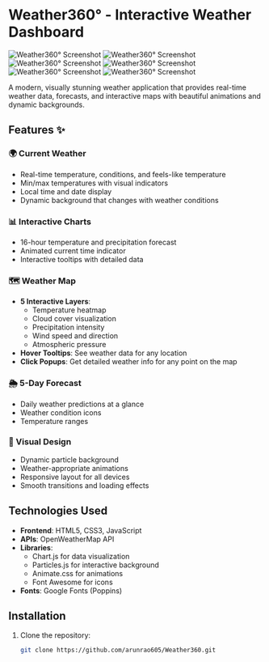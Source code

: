 # Weather360° - Interactive Weather Dashboard

![Weather360° Screenshot](Screenshots/Screenshot_2025-06-18-12-29-18-84.jpg)
![Weather360° Screenshot](Screenshots/Screenshot_2025-06-18-12-29-02-88.jpg ) 
![Weather360° Screenshot](Screenshots/Screenshot_2025-06-18-12-29-09-82.jpg)
![Weather360° Screenshot](Screenshots/Screenshot_2025-06-20-12-55-37-31.jpg)
![Weather360° Screenshot](Screenshots/Screenshot_2025-06-20-12-56-41-79.jpg)
![Weather360° Screenshot](Screenshots/Screenshot_2025-06-20-12-55-37-31.jpg)



A modern, visually stunning weather application that provides real-time weather data, forecasts, and interactive maps with beautiful animations and dynamic backgrounds.

## Features ✨

### 🌍 Current Weather
- Real-time temperature, conditions, and feels-like temperature
- Min/max temperatures with visual indicators
- Local time and date display
- Dynamic background that changes with weather conditions

### 📊 Interactive Charts
- 16-hour temperature and precipitation forecast
- Animated current time indicator
- Interactive tooltips with detailed data

### 🗺️ Weather Map
- **5 Interactive Layers**:
  - Temperature heatmap
  - Cloud cover visualization
  - Precipitation intensity
  - Wind speed and direction
  - Atmospheric pressure
- **Hover Tooltips**: See weather data for any location
- **Click Popups**: Get detailed weather info for any point on the map

### 🌦️ 5-Day Forecast
- Daily weather predictions at a glance
- Weather condition icons
- Temperature ranges

### 🎨 Visual Design
- Dynamic particle background
- Weather-appropriate animations
- Responsive layout for all devices
- Smooth transitions and loading effects

## Technologies Used

- **Frontend**: HTML5, CSS3, JavaScript
- **APIs**: OpenWeatherMap API
- **Libraries**:
  - Chart.js for data visualization
  - Particles.js for interactive background
  - Animate.css for animations
  - Font Awesome for icons
- **Fonts**: Google Fonts (Poppins)

## Installation

1. Clone the repository:
   ```bash
   git clone https://github.com/arunrao605/Weather360.git
